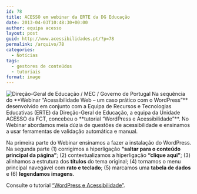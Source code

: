 ```yaml
---
id: 78
title: ACESSO em webinar da ERTE da DG Educação
date: 2013-04-03T10:48:30+00:00
author: equipa acesso
layout: post
guid: http://www.acessibilidades.pt/?p=78
permalink: /arquivo/78
categories:
  - Notícias
tags:
  - gestores de conteúdos
  - tutoriais
format: image
---
```

<img class="aligncenter" alt="Direção-Geral de Educação / MEC / Governo de Portugal" src="http://webinar.dge.mec.pt/wp-content/themes/webinar/img/mec-dge.png" />  
Na sequência do **Webinar &#8220;Acessibilidade Web &#8211; um caso prático com o WordPress&#8221;** desenvolvido em conjunto com a Equipa de Recursos e Tecnologias Educativas (ERTE) da Direção-Geral de Educação, a equipa da Unidade ACESSO da FCT, concebeu o **tutorial &#8220;WordPress e Acessibilidade&#8221;**. No Webinar abordamos meia dúzia de questões de acessibilidade e ensinamos a usar ferramentas de validação automática e manual.  
<!--more Ler mais sobre o Webinar - Acessibilidade e WordPress-->

  
Na primeira parte do Webinar ensinamos a fazer a instalação do WordPress. Na segunda parte (1) corrigimos a hiperligação **&#8220;saltar para o conteúdo principal da página&#8221;**; (2) contextualizamos a hiperligação **&#8220;clique aqui&#8221;**; (3) alinhamos a estrutura dos **títulos** do tema original; (4) tornamos o menu principal navegável com **rato e teclado**; (5) marcamos uma **tabela de dados** e (6) **legendamos imagens**.

Consulte o tutorial [&#8220;WordPress e Acessibilidade&#8221;](http://www.acessibilidade.gov.pt/tutor/wordpress/webinar_mec.html).